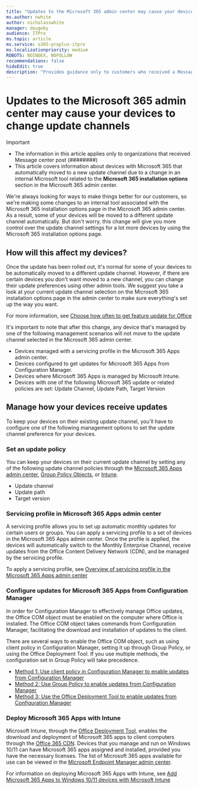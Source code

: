 ```yaml
---
title: "Updates to the Microsoft 365 admin center may cause your devices to change update channels"
ms.author: nwhite
author: nicholasswhite
manager: dougeby
audience: ITPro
ms.topic: article
ms.service: o365-proplus-itpro
ms.localizationpriority: medium
ROBOTS: NOINDEX, NOFOLLOW
recommendations: false
hideEdit: true
description: "Provides guidance only to customers who received a Message center post about updates to the Microsoft 365 update channels in the Microsoft 365 admin center."
---
```


# Updates to the Microsoft 365 admin center may cause your devices to change update channels 

> [!IMPORTANT]
>
>- The information in this article applies only to organizations that received Message center post (########) 
>- This article covers information about devices with Microsoft 365 that automatically moved to a new update channel due to a change in an internal Microsoft tool related to the **Microsoft 365 installation options** section in the Microsoft 365 admin center. 

We're always looking for ways to make things better for our customers, so we're making some changes to an internal tool associated with the Microsoft 365 installation options page in the Microsoft 365 admin center. As a result, some of your devices will be moved to a different update channel automatically. But don't worry, this change will give you more control over the update channel settings for a lot more devices by using the Microsoft 365 installation options page.

## How will this affect my devices?

Once the update has been rolled out, it's normal for some of your devices to be automatically moved to a different update channel. However, if there are certain devices you don't want moved to a new channel, you can change their update preferences using other admin tools. We suggest you take a look at your current update channel selection on the Microsoft 365 installation options page in the admin center to make sure everything's set up the way you want.

For more information, see [Choose how often to get feature update for Office](../manage-software-download-settings-office-365#choose-how-often-to-get-feature-updates-for-office.md)

It's important to note that after this change, any device that's managed by one of the following management scenarios will not move to the update channel selected in the Microsoft 365 admin center.

 - Devices managed with a servicing profile in the Microsoft 365 Apps admin center.
 - Devices configured to get updates for Microsoft 365 Apps from Configuration Manager.
 - Devices where Microsoft 365 Apps is managed by Microsoft Intune.
 - Devices with one of the following Microsoft 365 update or related policies are set: Update Channel, Update Path, Target Version	

## Manage how your devices receive updates

To keep your devices on their existing update channel, you'll have to configure one of the following management options to set the update channel preference for your devices.

### Set an update policy

You can keep your devices on their current update channel by setting any of the following update channel policies through the [Microsoft 365 Apps admin center](../admincenter/overview-cloud-policy.md#steps-for-creating-a-policy-configuration), [Group Policy Objects](../change-update-channels.md#change-the-update-channel-with-group-policy), or [Intune](/mem/intune/apps/app-office-policies).
- Update channel
- Update path
- Target version

### Servicing profile in Microsoft 365 Apps admin center

A servicing profile allows you to set up automatic monthly updates for certain users or groups. You can apply a servicing profile to a set of devices in the Microsoft 365 Apps admin center. Once the profile is applied, the devices will automatically switch to the Monthly Enterprise Channel, receive updates from the Office Content Delivery Network (CDN), and be managed by the servicing profile. 

To apply a servicing profile, see [Overview of servicing profile in the Microsoft 365 Apps admin center](../admincenter/servicing-profile.md)

### Configure updates for Microsoft 365 Apps from Configuration Manager

In order for Configuration Manager to effectively manage Office updates, the Office COM object must be enabled on the computer where Office is installed. The Office COM object takes commands from Configuration Manager, facilitating the download and installation of updates to the client.

There are several ways to enable the Office COM object, such as using client policy in Configuration Manager, setting it up through Group Policy, or using the Office Deployment Tool. If you use multiple methods, the configuration set in Group Policy will take precedence.

- [Method 1: Use client policy in Configuration Manager to enable updates from Configuration Manager](../manage-microsoft-365-apps-updates-configuration-manager.md#method-1-use-client-policy-in-configuration-manager-to-enable-updates-from-configuration-manager)
- [Method 2: Use Group Policy to enable updates from Configuration Manager](../manage-microsoft-365-apps-updates-configuration-manager.md#method-2-use-group-policy-to-enable-updates-from-configuration-manager)
- [Method 3: Use the Office Deployment Tool to enable updates from Configuration Manager](#method-3-use-the-office-deployment-tool-to-enable-updates-from-configuration-manager)

### Deploy Microsoft 365 Apps with Intune

Microsoft Intune, through the [Office Deployment Tool](../overview-office-deployment-tool.md), enables the download and deployment of Microsoft 365 apps to client computers through the [Office 365 CDN](../deploy-microsoft-365-apps-cloud.md). Devices that you manage and run on Windows 10/11 can have Microsoft 365 apps assigned and installed, provided you have the necessary licenses. The list of Microsoft 365 apps available for use can be viewed in the [Microsoft Endpoint Manager admin center](https://endpoint.microsoft.com/).

For information on deploying Microsoft 365 Apps with Intune, see [Add Microsoft 365 Apps to Windows 10/11 devices with Microsoft Intune](/mem/intune/apps/apps-add-office365)